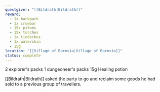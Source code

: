 ```yaml
---
questgiver: "[[Bildrath|Bildrath]]"
reward:
  - 1x backpack
  - 1x crowbar
  - 15x pitons
  - 15x torches
  - 1x tinderbox
  - 1x waterskin
  - 15g
location: "[[Village of Barovia|Village of Barovia]]"
status: complete
---
```

2 explorer's packs
1 dungeoneer's packs
15g
Healing potion

[[Bildrath|Bildrath]] asked the party to go and reclaim some goods he had sold to a previous group of travellers.

